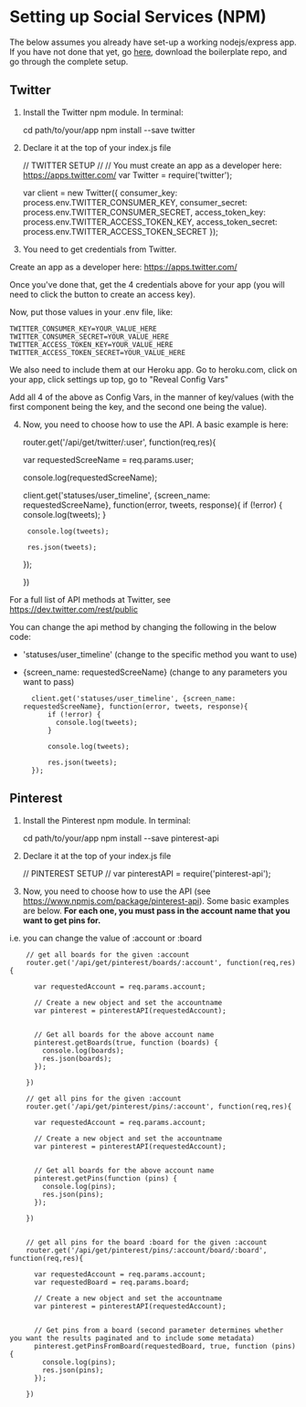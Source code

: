 Setting up Social Services (NPM)
================================

The below assumes you already have set-up a working nodejs/express app. If you have not done that yet, go [here](https://github.com/sslover/node-express-api-boilerplate), download the boilerplate repo, and go through the complete setup.

Twitter
-------

1) Install the Twitter npm module. In terminal:

	cd path/to/your/app
	npm install --save twitter

2) Declare it at the top of your index.js file

	// TWITTER SETUP //
	// You must create an app as a developer here: https://apps.twitter.com/
	var Twitter = require('twitter');
	 
	var client = new Twitter({
	  consumer_key: process.env.TWITTER_CONSUMER_KEY,
	  consumer_secret: process.env.TWITTER_CONSUMER_SECRET,
	  access_token_key: process.env.TWITTER_ACCESS_TOKEN_KEY,
	  access_token_secret: process.env.TWITTER_ACCESS_TOKEN_SECRET
	});

3) You need to get credentials from Twitter.

Create an app as a developer here: https://apps.twitter.com/

Once you've done that, get the 4 credentials above for your app (you will need to click the button to create an access key).

Now, put those values in your .env file, like:

	TWITTER_CONSUMER_KEY=YOUR_VALUE_HERE
	TWITTER_CONSUMER_SECRET=YOUR_VALUE_HERE
	TWITTER_ACCESS_TOKEN_KEY=YOUR_VALUE_HERE
	TWITTER_ACCESS_TOKEN_SECRET=YOUR_VALUE_HERE

We also need to include them at our Heroku app. Go to heroku.com, click on your app, click settings up top, go to "Reveal Config Vars"

Add all 4 of the above as Config Vars, in the manner of key/values (with the first component being the key, and the second one being the value).

4) Now, you need to choose how to use the API. A basic example is here:

	router.get('/api/get/twitter/:user', function(req,res){

	  var requestedScreeName = req.params.user;

	  console.log(requestedScreeName);

	  client.get('statuses/user_timeline', {screen_name: requestedScreeName}, function(error, tweets, response){
	    if (!error) {
	      console.log(tweets);
	    }

	    console.log(tweets);

	    res.json(tweets);
	  });  

	})

For a full list of API methods at Twitter, see https://dev.twitter.com/rest/public

You can change the api method by changing the following in the below code:

* 'statuses/user_timeline' (change to the specific method you want to use)
* {screen_name: requestedScreeName} (change to any parameters you want to pass)

		client.get('statuses/user_timeline', {screen_name: requestedScreeName}, function(error, tweets, response){
			if (!error) {
			  console.log(tweets);
			}

			console.log(tweets);

			res.json(tweets);
		});

Pinterest
---------

1) Install the Pinterest npm module. In terminal:

	cd path/to/your/app
	npm install --save pinterest-api

2) Declare it at the top of your index.js file

	// PINTEREST SETUP //
	var pinterestAPI = require('pinterest-api');

3) Now, you need to choose how to use the API (see https://www.npmjs.com/package/pinterest-api). Some basic examples are below. **For each one, you must pass in the account name that you want to get pins for.**

i.e. you can change the value of :account or :board

		// get all boards for the given :account
		router.get('/api/get/pinterest/boards/:account', function(req,res){

		  var requestedAccount = req.params.account;

		  // Create a new object and set the accountname 
		  var pinterest = pinterestAPI(requestedAccount);


		  // Get all boards for the above account name 
		  pinterest.getBoards(true, function (boards) {
		    console.log(boards);
		    res.json(boards);      
		  }); 

		})

		// get all pins for the given :account
		router.get('/api/get/pinterest/pins/:account', function(req,res){

		  var requestedAccount = req.params.account;

		  // Create a new object and set the accountname 
		  var pinterest = pinterestAPI(requestedAccount);


		  // Get all boards for the above account name 
		  pinterest.getPins(function (pins) {
		    console.log(pins);
		    res.json(pins);      
		  }); 

		})


		// get all pins for the board :board for the given :account
		router.get('/api/get/pinterest/pins/:account/board/:board', function(req,res){

		  var requestedAccount = req.params.account;
		  var requestedBoard = req.params.board;

		  // Create a new object and set the accountname 
		  var pinterest = pinterestAPI(requestedAccount);


		  // Get pins from a board (second parameter determines whether you want the results paginated and to include some metadata) 
		  pinterest.getPinsFromBoard(requestedBoard, true, function (pins) {
		    console.log(pins);
		    res.json(pins);
		  });

		})




